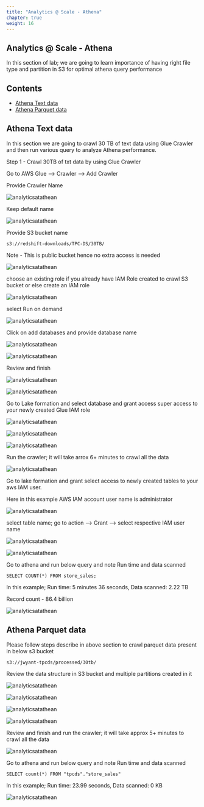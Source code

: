 ```yaml
---
title: "Analytics @ Scale - Athena"
chapter: true
weight: 16
---
```


## Analytics @ Scale - Athena

In this section of lab; we are going to learn importance of having right file type and partition in S3 for optimal athena query performance

## Contents

* [Athena Text data](#athena-text-data)
* [Athena Parquet data](#athena-parquet-data)

## Athena Text data 

In this section we are going to crawl 30 TB of text data using Glue Crawler and then run various query to analyze Athena performance.

Step 1 - Crawl 30TB of txt data by using Glue Crawler

Go to AWS Glue --> Crawler --> Add Crawler

Provide Crawler Name

![analyticsatathean](/image/athenatxt1.png)

Keep default name

![analyticsatathean](/image/athenatxt2.png)

Provide S3 bucket name 

```
s3://redshift-downloads/TPC-DS/30TB/
```

Note - This is public bucket hence no extra access is needed 

![analyticsatathean](/image/athenatxt3.png)

choose an existing role if you already have IAM Role created to crawl S3 bucket or else create an IAM role

![analyticsatathean](/image/athenatxt4.png)

select Run on demand 

![analyticsatathean](/image/athenatxt5.png)

Click on add databases and provide database name 

![analyticsatathean](/image/athenatxt6.png)

![analyticsatathean](/image/atheantxt7.png)

Review and finish

![analyticsatathean](/image/athenatxt8.png)

![analyticsatathean](/image/atheantxt9.png)

Go to Lake formation and select database and grant access super access to your newly created Glue IAM role

![analyticsatathean](/image/atheantxt10.png)


![analyticsatathean](/image/athena11.png)


![analyticsatathean](/image/athenatxt12.png)

Run the crawler; it will take arrox 6+ minutes to crawl all the data

![analyticsatathean](/image/athenatxt13.png)

Go to lake formation and grant select access to newly created tables to your aws IAM user.

Here in this example AWS IAM account user name is administrator

![analyticsatathean](/image/athenatxt14.png)

select table name; go to action --> Grant --> select respective IAM user name 

![analyticsatathean](/image/athenatxt15.png)


![analyticsatathean](/image/athenatxt16.png)

Go to athena and run below query and note Run time and data scanned 

```
SELECT COUNT(*) FROM store_sales;
```

In this example; Run time: 5 minutes 36 seconds, Data scanned: 2.22 TB

Record count - 86.4 billion

![analyticsatathean](/image/athenatxt17.png)


## Athena Parquet data 

Please follow steps describe in above section to crawl parquet data present in below s3 bucket

```
s3://jwyant-tpcds/processed/30tb/
````
Review the data structure in S3 bucket and multiple partitions created in it

![analyticsatathean](/image/athenaparquets3.png)

![analyticsatathean](/image/athenaparquets3_1.png)

![analyticsatathean](/image/athenaparquets3_2.png)

![analyticsatathean](/image/athenatxt18.png)


Review and finish and run the crawler; it will take approx 5+ minutes to crawl all the data

![analyticsatathean](/image/athenatxt19.png)

Go to athena and run below query and note Run time and data scanned 

```
SELECT count(*) FROM "tpcds"."store_sales"
```

In this example; Run time: 23.99 seconds, Data scanned: 0 KB

![analyticsatathean](/image/athenaparquet.png)



